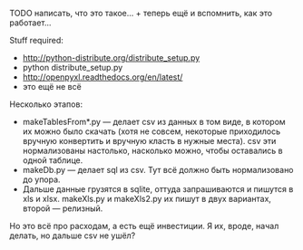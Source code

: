 TODO написать, что это такое... + теперь ещё и вспомнить, как это работает...

Stuff required:

* http://python-distribute.org/distribute_setup.py
* python distribute_setup.py
* http://openpyxl.readthedocs.org/en/latest/
* это ещё не всё

Несколько этапов:

* makeTablesFrom*.py — делает csv из данных в том виде, в котором их можно было скачать
  (хотя не совсем, некоторые приходилось вручную конвертить и вручную класть в нужные места).
  csv эти нормализованы настолько, насколько можно, чтобы оставались в одной таблице.
* makeDb.py — делает sql из csv. Тут всё должно быть нормализовано до упора.
* Дальше данные грузятся в sqlite, оттуда запрашиваются и пишутся в xls и xlsx. makeXls.py и makeXls2.py их пишут в двух вариантах, второй — релизный.

Но это всё про расходам, а есть ещё инвестиции. Я их, вроде, начал делать, но дальше csv не ушёл?

